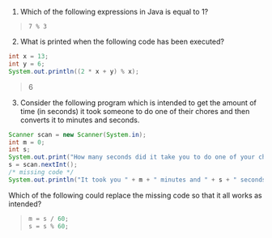 1. Which of the following expressions in Java is equal to 1? 

> `7 % 3`

2. What is printed when the following code has been executed?

```java
int x = 13;
int y = 6;
System.out.println((2 * x + y) % x);
```

> 6

3. Consider the following program which is intended to get the amount of time (in seconds) it took someone to do one of their chores and then converts it to minutes and seconds.

```java
Scanner scan = new Scanner(System.in);
int m = 0;
int s;
System.out.print("How many seconds did it take you to do one of your chores? ");
s = scan.nextInt();
/* missing code */
System.out.println("It took you " + m + " minutes and " + s + " seconds.");
```

Which of the following could replace the missing code so that it all works as intended?

> ```java
> m = s / 60;
> s = s % 60;
> ```